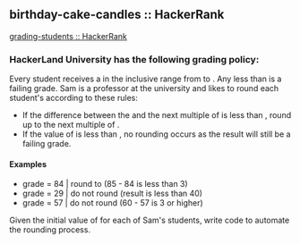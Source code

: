 ## birthday-cake-candles :: HackerRank

[grading-students :: HackerRank](https://www.hackerrank.com/challenges/grading/problem?isFullScreen=true)

### HackerLand University has the following grading policy:

Every student receives a  in the inclusive range from  to .
Any  less than  is a failing grade.
Sam is a professor at the university and likes to round each student's  according to these rules:

* If the difference between the  and the next multiple of  is less than , round  up to the next multiple of .
* If the value of  is less than , no rounding occurs as the result will still be a failing grade.


#### Examples

* grade = 84 | round to  (85 - 84 is less than 3)
* grade = 29 | do not round (result is less than 40)
* grade = 57 | do not round (60 - 57 is 3 or higher)

Given the initial value of  for each of Sam's  students, write code to automate the rounding process.